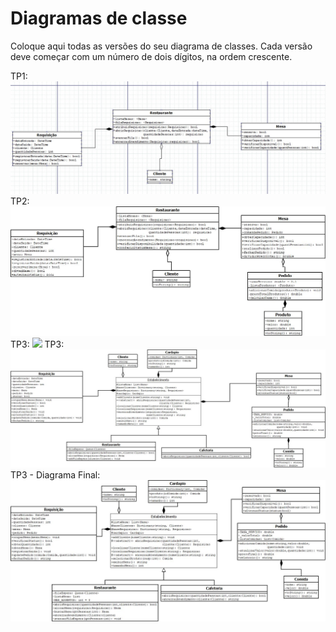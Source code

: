 # Diagramas de classe
Coloque aqui todas as versões do seu diagrama de classes. Cada versão deve começar com um número de dois dígitos, na ordem crescente.

TP1:
<img src="./Diagrama Trabalho Pratico.jpeg">
TP2:
<img src="./TP2-TBPOO.jpeg">
TP3:
<img src="./Trabalho_Prático_3.jpeg">
TP3:
<img src="./TP3-TBPOO.jpeg">
TP3 - Diagrama Final:
<img src="./TP_POO-Final.jpeg">

